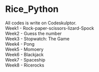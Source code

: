 # Rice_Python
All codes is write on Codeskulptor.    
Week1 - Rock-paper-scissors-lizard-Spock  
Week2 - Guess the number   
Week3 - Stopwatch: The Game   
Week4 - Pong  
Week5 - Momoery   
Week6 - Blackjack  
Week7 - Spaceship     
Week8 - Ricerocks


